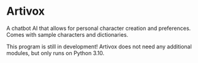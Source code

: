 # Artivox
A chatbot AI that allows for personal character creation and preferences. Comes with sample characters and dictionaries.

This program is still in development! Artivox does not need any additional modules, but only runs on Python 3.10.
